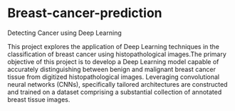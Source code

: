 # Breast-cancer-prediction
Detecting Cancer using Deep Learning

This project explores the application of Deep Learning techniques in the classification of breast cancer using histopathological images.The primary objective of this project is to develop a Deep Learning model capable of accurately distinguishing between benign and malignant breast cancer tissue from digitized histopathological images. Leveraging convolutional neural networks (CNNs), specifically tailored architectures are constructed and trained on a dataset comprising a substantial collection of annotated breast tissue images.
